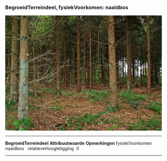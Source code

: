 <div>

### BegroeidTerreindeel, fysiekVoorkomen: naaldbos

![](media/image40.jpg)

  ------------------------- --------------------- -----------------
  **BegroeidTerreindeel**   **Attribuutwaarde**   **Opmerkingen**
  fysiekVoorkomen           naaldbos               
  relatieveHoogteligging     0                     
  ------------------------- --------------------- -----------------

</div>
